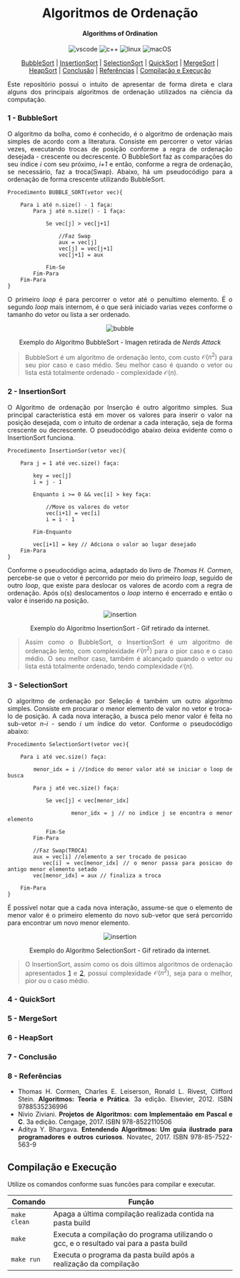 <div align="justify">

<div align="center">

# Algoritmos de Ordenação
#### Algorithms of Ordination
![vscode](https://img.shields.io/badge/VSCode-0078D4?style=for-the-badge&logo=visual%20studio%20code&logoColor=white) ![c++](https://img.shields.io/badge/C%2B%2B-00599C?style=for-the-badge&logo=c%2B%2B&logoColor=white) ![linux](https://img.shields.io/badge/Linux-FCC624?style=for-the-badge&logo=linux&logoColor=black) ![macOS](https://img.shields.io/badge/mac%20os-000000?style=for-the-badge&logo=apple&logoColor=white)

[BubbleSort](#1---bubblesort) | [InsertionSort](#2---insertionsort) | [SelectionSort](#3---selectionsort) | [QuickSort](#4---quicksort) | [MergeSort](#5---mergesort) | [HeapSort](#6---heapsort) | [Conclusão](#7---conclusão) | [Referências](#8---referências) | [Compilação e Execução](#compilação-e-execução)

</div>

Este repositório possui o intuito de apresentar de forma direta e clara alguns dos principais algoritmos de ordenação utilizados na ciência da computação.
### 1 - BubbleSort

O algoritmo da bolha, como é conhecido, é o algoritmo de ordenação mais simples de acordo com a literatura. Consiste em percorrer o vetor várias vezes, executando trocas de posição conforme a regra de ordenação desejada - crescente ou decrescente. O BubbleSort faz as comparações do seu índice *i* com seu próximo, *i+1* e então, conforme a regra de ordenação, se necessário, faz a troca(Swap). Abaixo, há um pseudocódigo para a ordenação de forma crescente utilizando BubbleSort.

```
Procedimento BUBBLE_SORT(vetor vec){

    Para i até n.size() - 1 faça:
        Para j até n.size() - 1 faça:

            Se vec[j] > vec[j+1]
                
                //Faz Swap
                aux = vec[j]
                vec[j] = vec[j+1]
                vec[j+1] = aux

            Fim-Se
        Fim-Para
    Fim-Para
}
```
O primeiro *loop* é para percorrer o vetor até o penultimo elemento. É o segundo *loop* mais internom, é o que será iniciado varias vezes conforme o tamanho do vetor ou lista a ser ordenado.

<div align="center">

![bubble](https://3.bp.blogspot.com/-pXF1nujk0Tg/UHHRCLUA7WI/AAAAAAAAAXA/l6DiIebY1Rg/s1600/bubblesort.png)

Exemplo do Algoritmo BubbleSort - Imagen retirada de *Nerds Attack*
</div>

> BubbleSort é um algoritmo de ordenação lento, com custo $\mathcal{O}(n^2)$ para seu pior caso e caso médio.
> Seu melhor caso é quando o vetor ou lista está totalmente ordenado - complexidade $\mathcal{O}(n).$

### 2 - InsertionSort

O Algoritmo de ordenação por Inserção é outro algoritmo simples. Sua principal característica está em mover os valores para inserir o valor na posição desejada, com o intuito de ordenar a cada interação, seja de forma crescente ou decrescente. O pseudocódigo abaixo deixa evidente como o InsertionSort funciona.

````
Procedimento InsertionSor(vetor vec){

    Para j = 1 até vec.size() faça:

        key = vec[j]
        i = j - 1

        Enquanto i >= 0 && vec[i] > key faça:
            
            //Move os valores do vetor
            vec[i+1] = vec[i]
            i = i - 1 

        Fim-Enquanto
    
        vec[i+1] = key // Adciona o valor ao lugar desejado
    Fim-Para    
}
````
Conforme o pseudocódigo acima, adaptado do livro de *Thomas H. Cormen*, percebe-se que o vetor é percorrido por meio do primeiro *loop*, seguido de outro *loop*, que existe para deslocar os valores de acordo com a regra de ordenação. Após o(s) deslocamentos o *loop* interno é encerrado e então o valor é inserido na posição.

<div align="center">

![insertion](https://upload.wikimedia.org/wikipedia/commons/thumb/0/0f/Insertion-sort-example-300px.gif/220px-Insertion-sort-example-300px.gif)

Exemplo do Algoritmo InsertionSort - Gif retirado da internet.
</div>

> Assim como o BubbleSort, o InsertionSort é um algoritmo de ordenação lento, com complexidade $\mathcal{O}(n^2)$ para o pior caso e o caso médio.
> O seu melhor caso, também é alcançado quando o vetor ou lista está totalmente ordenado, tendo complexidade $\mathcal{O}(n)$. 

### 3 - SelectionSort

O algoritmo de ordenação por Seleção é também um outro algoritmo simples. Consiste em procurar o menor elemento de valor no vetor e troca-lo de posição. A cada nova interação, a busca pelo menor valor é feita no sub-vetor *n-i* - sendo *i* um índice do vetor. Conforme o pseudocódigo abaixo:

````
Procedimento SelectionSort(vetor vec){

    Para i até vec.size() faça:

        menor_idx = i //índice do menor valor até se iniciar o loop de busca
        
        Para j até vec.size() faça:

            Se vec[j] < vec[menor_idx]

                menor_idx = j // no indice j se encontra o menor elemento

            Fim-Se
        Fim-Para

        //Faz Swap(TROCA)
        aux = vec[i] //elemento a ser trocado de posicao
        vec[i] = vec[menor_idx] // o menor passa para posicao do antigo menor elemento setado
        vec[menor_idx] = aux // finaliza a troca

    Fim-Para
}
````
É possível notar que a cada nova interação, assume-se que o elemento de menor valor é o primeiro elemento do novo sub-vetor que será percorrido para encontrar um novo menor elemento.

<div align="center">

![insertion](https://joaoarthurbm.github.io/eda/posts/selection-sort/selection.gif)

Exemplo do Algoritmo SelectionSort - Gif retirado da internet.
</div>

> O InsertionSort, assim como os dois últimos algoritmos de ordenação apresentados [1](#1---bubblesort) e [2](#2---insertionsort), possui complexidade $\mathcal{O}(n^2)$, seja para o melhor, pior ou o caso médio.

### 4 - QuickSort

### 5 - MergeSort

### 6 - HeapSort

### 7 - Conclusão

### 8 - Referências

* Thomas H. Cormen, Charles E. Leiserson, Ronald L. Rivest, Clifford Stein. **Algoritmos:  Teoria e Prática**. 3a edição. Elsevier, 2012. ISBN 9788535236996
* Nivio Ziviani. **Projetos de Algoritmos: com Implementaão em Pascal e C**. 3a edição. Cengage, 2017. ISBN 978-8522110506
* Aditya Y. Bhargava. **Entendendo Algoritmos: Um guia ilustrado para programadores e outros curiosos**. Novatec, 2017. ISBN 978-85-7522-563-9

## Compilação e Execução
Utilize os comandos conforme suas funcões para compilar e executar.

| Comando                |  Função                                                                                           |                     
| -----------------------| ------------------------------------------------------------------------------------------------- |
|  `make clean`          | Apaga a última compilação realizada contida na pasta build                                        |
|  `make`                | Executa a compilação do programa utilizando o gcc, e o resultado vai para a pasta build           |
|  `make run`            | Executa o programa da pasta build após a realização da compilação                                 |
</div>


